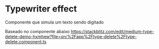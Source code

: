# Typewriter effect

Componente que simula um texto sendo digitado

Baseado no componente abaixo
https://stackblitz.com/edit/medium-type-delete-demo-hxmhew?file=src%2Fapp%2Ftype-delete%2Ftype-delete.component.ts
